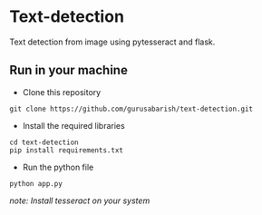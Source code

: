 # Text-detection
Text detection from image using pytesseract and flask. 

## Run in your machine
- Clone this repository

```
git clone https://github.com/gurusabarish/text-detection.git
```
- Install the required libraries

```
cd text-detection
pip install requirements.txt
```
- Run the python file
```
python app.py
```

*note: Install tesseract on your system*

